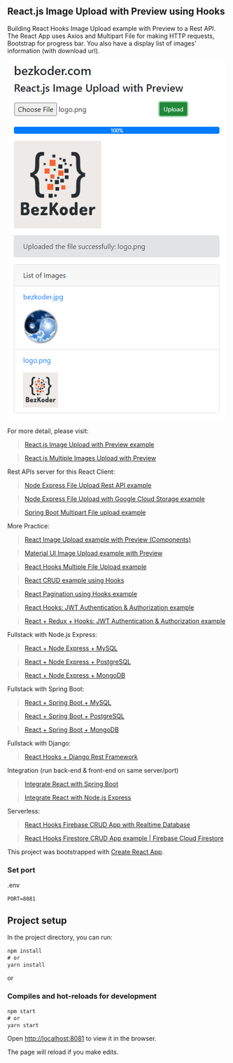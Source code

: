 ## React.js Image Upload with Preview using Hooks
Building React Hooks Image Upload example with Preview to a Rest API. The React App uses Axios and Multipart File for making HTTP requests, Bootstrap for progress bar. You also have a display list of images’ information (with download url).

![react-js-image-upload-with-preview](react-js-image-upload-with-preview.png)

For more detail, please visit:
> [React.js Image Upload with Preview example](https://www.bezkoder.com/react-image-upload-preview-hooks/)

> [React.js Multiple Images Upload with Preview](https://www.bezkoder.com/multiple-image-upload-react-js/)

Rest APIs server for this React Client:
> [Node Express File Upload Rest API example](https://www.bezkoder.com/node-js-express-file-upload/)

> [Node Express File Upload with Google Cloud Storage example](https://www.bezkoder.com/google-cloud-storage-nodejs-upload-file/)

> [Spring Boot Multipart File upload example](https://www.bezkoder.com/spring-boot-file-upload/)

More Practice:
> [React Image Upload example with Preview (Components)](https://www.bezkoder.com/react-image-upload-preview/)

> [Material UI Image Upload example with Preview](https://www.bezkoder.com/material-ui-image-upload/)

> [React Hooks Multiple File Upload example](https://www.bezkoder.com/react-hooks-multiple-file-upload/)

> [React CRUD example using Hooks](https://www.bezkoder.com/react-hooks-crud-axios-api/)

> [React Pagination using Hooks example](https://www.bezkoder.com/react-pagination-hooks/)

> [React Hooks: JWT Authentication & Authorization example](https://www.bezkoder.com/react-hooks-jwt-auth/)

> [React + Redux + Hooks: JWT Authentication & Authorization example](https://www.bezkoder.com/react-hooks-redux-login-registration-example/)

Fullstack with Node.js Express:
> [React + Node Express + MySQL](https://www.bezkoder.com/react-node-express-mysql/)

> [React + Node Express + PostgreSQL](https://www.bezkoder.com/react-node-express-postgresql/)

> [React + Node Express + MongoDB](https://www.bezkoder.com/react-node-express-mongodb-mern-stack/)

Fullstack with Spring Boot:
> [React + Spring Boot + MySQL](https://www.bezkoder.com/react-spring-boot-crud/)

> [React + Spring Boot + PostgreSQL](https://www.bezkoder.com/spring-boot-react-postgresql/)

> [React + Spring Boot + MongoDB](https://www.bezkoder.com/react-spring-boot-mongodb/)

Fullstack with Django:

> [React Hooks + Django Rest Framework](https://www.bezkoder.com/django-react-hooks/)

Integration (run back-end & front-end on same server/port)
> [Integrate React with Spring Boot](https://www.bezkoder.com/integrate-reactjs-spring-boot/)

> [Integrate React with Node.js Express](https://www.bezkoder.com/integrate-react-express-same-server-port/)

Serverless:
> [React Hooks Firebase CRUD App with Realtime Database](https://www.bezkoder.com/react-firebase-hooks-crud/)

> [React Hooks Firestore CRUD App example | Firebase Cloud Firestore](https://www.bezkoder.com/react-hooks-firestore/)

This project was bootstrapped with [Create React App](https://github.com/facebook/create-react-app).

### Set port
.env
```
PORT=8081
```

## Project setup

In the project directory, you can run:

```
npm install
# or
yarn install
```

or

### Compiles and hot-reloads for development

```
npm start
# or
yarn start
```

Open [http://localhost:8081](http://localhost:8081) to view it in the browser.

The page will reload if you make edits.
